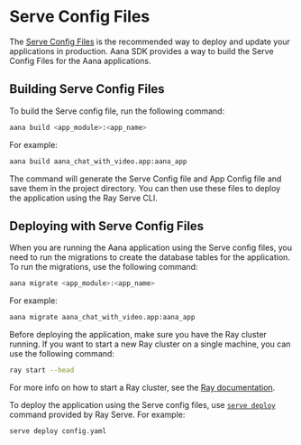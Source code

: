# Serve Config Files

The [Serve Config Files](https://docs.ray.io/en/latest/serve/production-guide/config.html#serve-config-files) is the recommended way to deploy and update your applications in production. Aana SDK provides a way to build the Serve Config Files for the Aana applications.

## Building Serve Config Files

To build the Serve config file, run the following command:

```bash
aana build <app_module>:<app_name>
```

For example:

```bash
aana build aana_chat_with_video.app:aana_app
```

The command will generate the Serve Config file and App Config file and save them in the project directory. You can then use these files to deploy the application using the Ray Serve CLI.

## Deploying with Serve Config Files

When you are running the Aana application using the Serve config files, you need to run the migrations to create the database tables for the application. To run the migrations, use the following command:

```bash
aana migrate <app_module>:<app_name>
```

For example:

```bash
aana migrate aana_chat_with_video.app:aana_app
```

Before deploying the application, make sure you have the Ray cluster running. If you want to start a new Ray cluster on a single machine, you can use the following command:

```bash
ray start --head
```

For more info on how to start a Ray cluster, see the [Ray documentation](https://docs.ray.io/en/latest/ray-core/starting-ray.html#starting-ray-via-the-cli-ray-start).

To deploy the application using the Serve config files, use [`serve deploy`](https://docs.ray.io/en/latest/serve/advanced-guides/deploy-vm.html#serve-in-production-deploying) command provided by Ray Serve. For example:

```bash
serve deploy config.yaml
```
